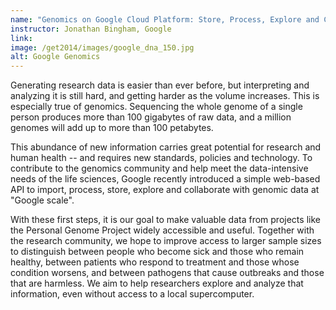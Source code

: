 ```yaml
---
name: "Genomics on Google Cloud Platform: Store, Process, Explore and Collaborate with PGP Data"
instructor: Jonathan Bingham, Google
link:
image: /get2014/images/google_dna_150.jpg
alt: Google Genomics
---
```


Generating research data is easier than ever before, but interpreting and analyzing it is still hard, and getting harder as the volume increases. This is especially true of genomics. Sequencing the whole genome of a single person produces more than 100 gigabytes of raw data, and a million genomes will add up to more than 100 petabytes.

This abundance of new information carries great potential for research and human health -- and requires new standards, policies and technology. To contribute to the genomics community and help meet the data-intensive needs of the life sciences, Google recently introduced a simple web-based API to import, process, store, explore and collaborate with genomic data at "Google scale".

With these first steps, it is our goal to make valuable data from projects like the Personal Genome Project widely accessible and useful. Together with the research community, we hope to improve access to larger sample sizes to distinguish between people who become sick and those who remain healthy, between patients who respond to treatment and those whose condition worsens, and between pathogens that cause outbreaks and those that are harmless. We aim to help researchers explore and analyze that information, even without access to a local supercomputer.

